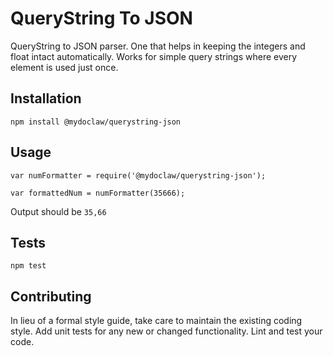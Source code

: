 QueryString To JSON
=========

QueryString to JSON parser. One that helps in keeping the integers and float intact automatically. Works for simple query strings where every element is used just once.

## Installation

  `npm install @mydoclaw/querystring-json`

## Usage

    var numFormatter = require('@mydoclaw/querystring-json');

    var formattedNum = numFormatter(35666);
  
  
  Output should be `35,66`


## Tests

  `npm test`

## Contributing

In lieu of a formal style guide, take care to maintain the existing coding style. Add unit tests for any new or changed functionality. Lint and test your code.